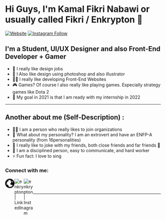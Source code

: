 
# Hi Guys, I'm Kamal Fikri Nabawi or usually called Fikri / Enkrypton 👋

[![Website](https://img.shields.io/website?label=codeSTACKr.com&style=for-the-badge&url=https%3A%2F%2Fcodestackr.com)](https://codestackr.com)
[![Instagram Follow](https://img.shields.io/twitter/follow/codeSTACKr?color=1DA1F2&logo=twitter&style=for-the-badge)](https://twitter.com/intent/follow?original_referer=https%3A%2F%2Fgithub.com%2FcodeSTACKr&screen_name=codeSTACKr)

## I'm a Student, UI/UX Designer and also Front-End Developer + Gamer
- 🎨 I really like design jobs
- 🎨 I Also like design using photoshop and also illustrator
- 👨‍💻 I really like developing Front-End Websites
- 🎮 Games? Of course I also really like playing games. Especially strategy games like Dota 2
- 🎯 My goal in 2021 is that I am ready with my internship in 2022
---

## Another about me (Self-Description) :
- 🙋‍♂️ I am a person who really likes to join organizations
- 👱 What about my personality? I am an extrovert and have an ENFP-A personality (from 16personalities)
- 🤣 I really like to joke with my friends, both close friends and far friends 🤣
- 🤙 I am a disciplined person, easy to communicate, and hard worker
- ⚡ Fun fact: I love to sing

### Connect with me:

[<img align="left" alt="google.com" width="30px" src="https://raw.githubusercontent.com/iconic/open-iconic/master/svg/globe.svg" />][website]
[<img align="left" alt="enkrypton | LinkedIn" width="30px" src="https://cdn.jsdelivr.net/npm/simple-icons@v3/icons/linkedin.svg" />][linkedin]
[<img align="left" alt="enkrypton | Instagram" width="30px" src="https://cdn.jsdelivr.net/npm/simple-icons@v3/icons/instagram.svg" />][instagram]

<br />
<br />

---

[website]: https://google.com
[instagram]: https://instagram.com/kamalfikrii
[linkedin]: https://linkedin.com/in/kamalfikrinabawi
